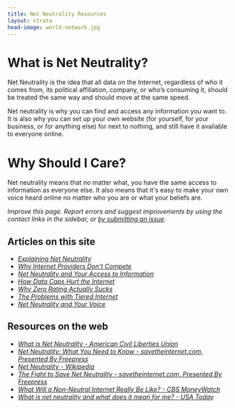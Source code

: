 ```yaml
---
title: Net Neutrality Resources
layout: strata
head-image: world-network.jpg
---
```


# What is Net Neutrality?
Net Neutrality is the idea that all data on the Internet, regardless of who it comes from, its political affiliation, company, or who’s consuming it, should be treated the same way and should move at the same speed.

Net neutrality is why you can find and access any information you want to. It is also why you can set up your own website (for yourself, for your business, or for anything else) for next to nothing, and still have it available to everyone online.

# Why Should I Care?
Net neutrality means that no matter what, you have the same access to information as everyone else. It also means that it's easy to make your own voice heard online no matter who you are or what your beliefs are.

_Improve this page. Report errors and suggest improvements by using the contact links in the sidebar, or [by submitting an issue](https://gitlab.com/thenaterhood/thenaterhood.gitlab.io/issues)._

## Articles on this site

* _[Explaining Net Neutrality]({{site.url}}/blog/read/2016.12.05.htm/)_
* _[Why Internet Providers Don't Compete]({{site.url}}/blog/read/2016.12.23.htm/)_
* _[Net Neutrality and Your Access to Information]({{site.url}}/blog/read/2017.01.04.htm/)_
* _[ How Data Caps Hurt the Internet]({{site.url}}/blog/read/2017.01.10.htm/)_
* _[Why Zero Rating Actually Sucks]({{site.url}}/blog/read/2017.01.16.htm/)_
* _[The Problems with Tiered Internet]({{site.url}}/blog/read/2017.01.25.htm/)_
* _[Net Neutrality and Your Voice]({{site.url}}/blog/read/2017.02.02.htm/)_

## Resources on the web
- _[What is Net Neutrality - American Civil Liberties Union](https://www.aclu.org/feature/what-net-neutrality)_
- _[Net Neutrality: What You Need to Know - savetheinternet.com, Presented By Freepress](http://www.savetheinternet.com/net-neutrality-what-you-need-know-now)_
- _[Net Neutrality - Wikipedia](https://en.wikipedia.org/wiki/Net_neutrality)_
- _[The Fight to Save Net Neutrality - savetheinternet.com, Presented By Freepress](http://www.savetheinternet.com/net-neutrality-resources)_
- _[What Will a Non-Neutral Internet Really Be Like? - CBS MoneyWatch](http://www.cbsnews.com/news/what-will-a-non-neutral-net-really-be-like/)_
- _[What is net neutrality and what does it mean for me? - USA Today](http://www.usatoday.com/story/tech/2015/02/24/net-neutrality-what-is-it-guide/23237737/)_


